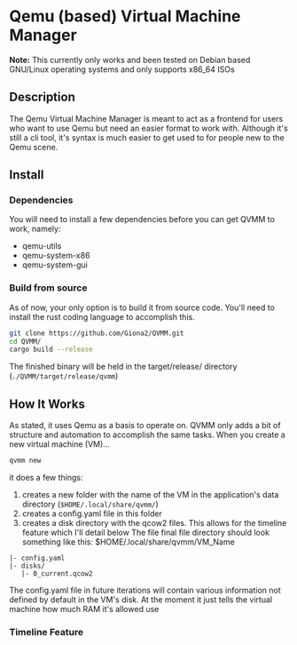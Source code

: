 # Qemu (based) Virtual Machine Manager
**Note:** This currently only works and been tested on Debian based GNU/Linux operating systems and only supports x86_64 ISOs
## Description
The Qemu Virtual Machine Manager is meant to act as a frontend for users who want to use Qemu but need an easier format to work with. Although it's still a cli tool, it's syntax is much easier to get used to for people new to the Qemu scene.
## Install
### Dependencies
You will need to install a few dependencies before you can get QVMM to work, namely:
- qemu-utils
- qemu-system-x86
- qemu-system-gui
### Build from source
As of now, your only option is to build it from source code. You'll need to install the rust coding language to accomplish this.
```bash
git clone https://github.com/Giona2/QVMM.git
cd QVMM/
cargo build --release
```
The finished binary will be held in the target/release/ directory (```./QVMM/target/release/qvmm```)
## How It Works
As stated, it uses Qemu as a basis to operate on. QVMM only adds a bit of structure and automation to accomplish the same tasks.
When you create a new virtual machine (VM)...
```bash
qvmm new
```
it does a few things:
1. creates a new folder with the name of the VM in the application's data directory (```$HOME/.local/share/qvmm/```)
2. creates a config.yaml file in this folder
3. creates a disk directory with the qcow2 files. This allows for the timeline feature which I'll detail below
The file final file directory should look something like this:
$HOME/.local/share/qvmm/VM_Name
```
|- config.yaml
|- disks/
   |- 0_current.qcow2
```
The config.yaml file in future iterations will contain various information not defined by default in the VM's disk. At the moment it just tells the virtual machine how much RAM it's allowed use
### Timeline Feature
